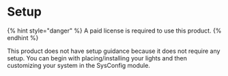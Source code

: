 # Setup

{% hint style="danger" %}
A paid license is required to use this product.
{% endhint %}

This product does not have setup guidance because it does not require any setup. You can begin with placing/installing your lights and then customizing your system in the SysConfig module.
